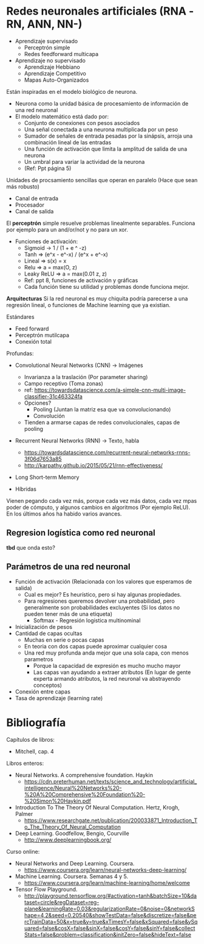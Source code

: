 # Redes neuronales artificiales (RNA -RN, ANN, NN-)

* Aprendizaje supervisado
	* Perceptrón simple
	* Redes feedforward multicapa
* Aprendizaje no supervisado
	* Aprendizaje Hebbiano
	* Aprendizaje Competitivo
	* Mapas Auto-Organizados

Están inspiradas en el modelo biológico de neurona. 
* Neurona como la unidad básica de procesamiento de información de una red neuronal
* El modelo matemático está dado por:
	* Conjunto de conexiones con pesos asociados
	* Una señal conectada a una neurona multiplicada por un peso
	* Sumador de señales de entrada pesadas por la sinápsis, arroja una combinación lineal de las entradas
	* Una función de activación que limita la amplitud de salida de una neurona
	* Un umbral para variar la actividad de la neurona
	* (Ref: Ppt página 5)

Unidades de procsamiento sencillas que operan en paralelo (Hace que sean más robusto)
* Canal de entrada
* Procesador
* Canal de salida

El **perceptrón** simple resuelve problemas linealmente separables. Funciona por ejemplo para un and/or/not y no para un xor.
* Funciones de activación:
	* Sigmoid -> 1 / (1 + e ^ -z)
	* Tanh => (e^x - e^-x) / (e^x + e^-x)
	* Lineal => s(x) = x
	* Relu => a = max(O, z)
	* Leaky ReLU => a = max(0.01 z, z)
	* Ref: ppt 8, funciones de activación y gráficas
	* Cada función tiene su utilidad y problemas donde funciona mejor.

**Arquitecturas** 
Si la red neuronal es muy chiquita podría parecerse a una regresión lineal, o funciones de Machine learning que ya existian.

Estándares
* Feed forward
* Perceptrón mutilcapa
* Conexión total

Profundas:
* Convolutional Neural Networks (CNN) -> Imágenes
	* Invarianza a la traslación (Por parameter sharing)
	* Campo receptivo (Toma zonas)
	* ref: https://towardsdatascience.com/a-simple-cnn-multi-image-classifier-31c463324fa
	* Opciones?
		* Pooling (Juntan la matriz esa que va convolucionando)
		* Convolución
	* Tienden a armarse capas de redes convolucionales, capas de pooling
* Recurrent Neural Networks (RNN) -> Texto, habla
	* https://towardsdatascience.com/recurrent-neural-networks-rnns-3f06d7653a85
	* http://karpathy.github.io/2015/05/21/rnn-effectiveness/
* Long Short-term Memory

* Híbridas

Vienen pegando cada vez más, porque cada vez más datos, cada vez mpas poder de cómputo, y algunos cambios en algoritmos (Por ejemplo ReLU). En los últimos años ha habido varios avances.

## Regresion logística como red neuronal

**tbd** que onda esto?

## Parámetros de una red neuronal

* Función de activación (Relacionada con los valores que esperamos de salida)
	- Cual es mejor? Es heurístico, pero si hay algunas propiedades.
	- Para regresiones queremos devolver una probabilidad, pero generalmente son probabilidades excluyentes (Si los datos no pueden tener más de una etiqueta)
		- Softmax - Regresión logistica multinominal
* Inicialización de pesos
* Cantidad de capas ocultas
	- Muchas en serie o pocas capas
	- En teoria con dos capas puede aproximar cualquier cosa
	- Una red muy profunda anda mejor que una sola capa, con menos parametros
		- Porque la capacidad de expresión es mucho mucho mayor
		- Las capas van ayudando a extraer atributos (En lugar de gente experta armando atributos, la red neuronal va abstrayendo conceptos)
* Conexión entre capas
* Tasa de aprendizaje (learning rate)

# Bibliografía
Capítulos de libros:
* Mitchell, cap. 4

Libros enteros:
* Neural Networks. A comprehensive foundation. Haykin
	* https://cdn.preterhuman.net/texts/science_and_technology/artificial_intelligence/Neural%20Networks%20-%20A%20Comprehensive%20Foundation%20-%20Simon%20Haykin.pdf
* Introduction To The Theory Of Neural Computation. Hertz, Krogh, Palmer
	* https://www.researchgate.net/publication/200033871_Introduction_To_The_Theory_Of_Neural_Computation
* Deep Learning. Goodfellow, Bengio, Courville
	* http://www.deeplearningbook.org/

Curso online:
* Neural Networks and Deep Learning. Coursera.
	* https://www.coursera.org/learn/neural-networks-deep-learning/
* Machine Learning. Coursera. Semanas 4 y 5.
	* https://www.coursera.org/learn/machine-learning/home/welcome
* Tensor Flow Playground. 
	* http://playground.tensorflow.org/#activation=tanh&batchSize=10&dataset=circle&regDataset=reg-plane&learningRate=0.03&regularizationRate=0&noise=0&networkShape=4,2&seed=0.20540&showTestData=false&discretize=false&percTrainData=50&x=true&y=true&xTimesY=false&xSquared=false&ySquared=false&cosX=false&sinX=false&cosY=false&sinY=false&collectStats=false&problem=classification&initZero=false&hideText=false
	
	





































































































